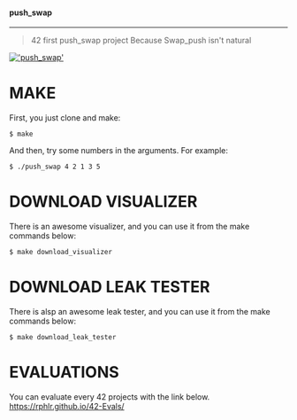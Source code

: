 #### push_swap
___
> 42 first push_swap project
Because Swap_push isn't natural

[!['push_swap'](https://tsfcm.jp/wp-content/uploads/2023/12/%E3%80%90TSfCM%E3%80%91-%E3%82%B5%E3%83%A0%E3%83%8D%E3%82%A4%E3%83%AB-2.png)](https://youtu.be/WEzFrMHzDAI?si=P2hSlgGINy3jydLU)


# MAKE

First, you just clone and make:

```shell
$ make
```

And then, try some numbers in the arguments.
For example:

```shell
$ ./push_swap 4 2 1 3 5
```

# DOWNLOAD VISUALIZER

There is an awesome visualizer, and you can use it from the make commands below:

```shell
$ make download_visualizer
```

# DOWNLOAD LEAK TESTER

There is alsp an awesome leak tester, and you can use it from the make commands below:

```shell
$ make download_leak_tester
```
# EVALUATIONS

You can evaluate every 42 projects with the link below.<br>
https://rphlr.github.io/42-Evals/
